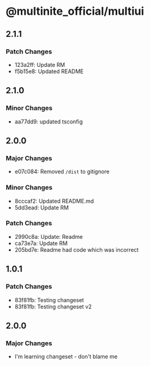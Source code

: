 # @multinite_official/multiui

## 2.1.1

### Patch Changes

- 123a2ff: Update RM
- f5b15e8: Updated README

## 2.1.0

### Minor Changes

- aa77dd9: updated tsconfig

## 2.0.0

### Major Changes

- e07c084: Removed `/dist` to gitignore

### Minor Changes

- 8cccaf2: Updated README.md
- 5dd3ead: Update RM

### Patch Changes

- 2990c8a: Update: Readme
- ca73e7a: Update RM
- 205bd7e: Readme had code which was incorrect

## 1.0.1

### Patch Changes

- 83f81fb: Testing changeset
- 83f81fb: Testing changeset v2

## 2.0.0

### Major Changes

- I'm learning changeset - don't blame me
